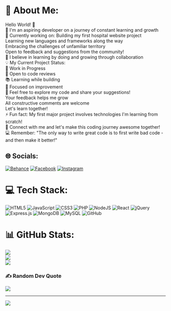 # 💫 About Me:
Hello World! 👋<br>🚀 I'm an aspiring developer on a journey of constant learning and growth<br>🏥 Currently working on: Building my first hospital website project<br>Learning new languages and frameworks along the way<br>Embracing the challenges of unfamiliar territory<br>Open to feedback and suggestions from the community!<br>🌱 I believe in learning by doing and growing through collaboration<br>💡 My Current Project Status:<br>🔨 Work in Progress<br>🤝 Open to code reviews<br>📚 Learning while building<br>🎯 Focused on improvement<br>💬 Feel free to explore my code and share your suggestions!<br>Your feedback helps me grow<br>All constructive comments are welcome<br>Let's learn together!<br>⚡ Fun fact: My first major project involves technologies I'm learning from scratch!<br>🤝 Connect with me and let's make this coding journey awesome together!<br>💻 Remember: "The only way to write great code is to first write bad code - and then make it better!"


## 🌐 Socials:
[![Behance](https://img.shields.io/badge/Behance-1769ff?logo=behance&logoColor=white)](https://behance.net/7ossam_xi) [![Facebook](https://img.shields.io/badge/Facebook-%231877F2.svg?logo=Facebook&logoColor=white)](https://facebook.com/Houssam) [![Instagram](https://img.shields.io/badge/Instagram-%23E4405F.svg?logo=Instagram&logoColor=white)](https://instagram.com/7ossam_xi) 

# 💻 Tech Stack:
![HTML5](https://img.shields.io/badge/html5-%23E34F26.svg?style=for-the-badge&logo=html5&logoColor=white) ![JavaScript](https://img.shields.io/badge/javascript-%23323330.svg?style=for-the-badge&logo=javascript&logoColor=%23F7DF1E) ![CSS3](https://img.shields.io/badge/css3-%231572B6.svg?style=for-the-badge&logo=css3&logoColor=white) ![PHP](https://img.shields.io/badge/php-%23777BB4.svg?style=for-the-badge&logo=php&logoColor=white) ![NodeJS](https://img.shields.io/badge/node.js-6DA55F?style=for-the-badge&logo=node.js&logoColor=white) ![React](https://img.shields.io/badge/react-%2320232a.svg?style=for-the-badge&logo=react&logoColor=%2361DAFB) ![jQuery](https://img.shields.io/badge/jquery-%230769AD.svg?style=for-the-badge&logo=jquery&logoColor=white) ![Express.js](https://img.shields.io/badge/express.js-%23404d59.svg?style=for-the-badge&logo=express&logoColor=%2361DAFB) ![MongoDB](https://img.shields.io/badge/MongoDB-%234ea94b.svg?style=for-the-badge&logo=mongodb&logoColor=white) ![MySQL](https://img.shields.io/badge/mysql-4479A1.svg?style=for-the-badge&logo=mysql&logoColor=white) ![GitHub](https://img.shields.io/badge/github-%23121011.svg?style=for-the-badge&logo=github&logoColor=white)
# 📊 GitHub Stats:
![](https://github-readme-stats.vercel.app/api?username=hossamIII&theme=dark&hide_border=false&include_all_commits=false&count_private=false)<br/>
![](https://github-readme-streak-stats.herokuapp.com/?user=hossamIII&theme=dark&hide_border=false)<br/>
![](https://github-readme-stats.vercel.app/api/top-langs/?username=hossamIII&theme=dark&hide_border=false&include_all_commits=false&count_private=false&layout=compact)

### ✍️ Random Dev Quote
![](https://quotes-github-readme.vercel.app/api?type=horizontal&theme=radical)

---
[![](https://visitcount.itsvg.in/api?id=hossamIII&icon=0&color=0)](https://visitcount.itsvg.in)

<!-- Proudly created with GPRM ( https://gprm.itsvg.in ) -->
